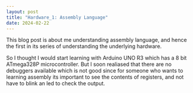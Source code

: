 ```yaml
---
layout: post
title: "Hardware_1: Assembly Language"
date: 2024-02-22
---
```


This blog post is about me understanding assembly language, and hence the first in its series of understanding the underlying hardware.

So I thought I would start learning with Arduino UNO R3 which has a 8 bit ATmega328P microcontroller. But I soon realiased that there are no debuggers available which is not good since for someone who wants to learning assembly its important to see the contents of registers, and not have to blink an led to check the output.